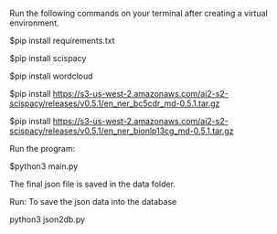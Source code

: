 Run the following commands on your terminal after creating a virtual environment. 

$pip install requirements.txt

$pip install scispacy

$pip install wordcloud

$pip install https://s3-us-west-2.amazonaws.com/ai2-s2-scispacy/releases/v0.5.1/en_ner_bc5cdr_md-0.5.1.tar.gz

$pip install https://s3-us-west-2.amazonaws.com/ai2-s2-scispacy/releases/v0.5.1/en_ner_bionlp13cg_md-0.5.1.tar.gz



Run the program: 

$python3 main.py

The final json file is saved in the data folder.


Run:
To save the json data into the database

python3 json2db.py

